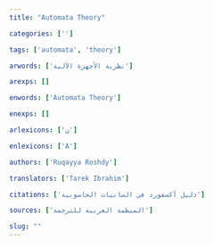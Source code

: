 ```yaml
---
title: "Automata Theory"

categories: ['']

tags: ['automata', 'theory']

arwords: ['نظرية اﻷجهزة اﻵلية']

arexps: []

enwords: ['Automata Theory']

enexps: []

arlexicons: ['ن']

enlexicons: ['A']

authors: ['Ruqayya Roshdy']

translators: ['Tarek Ibrahim']

citations: ['دليل أكسفورد في السانيات الحاسوبية']

sources: ['المنظمة العربية للترجمة']

slug: ""
---
```

